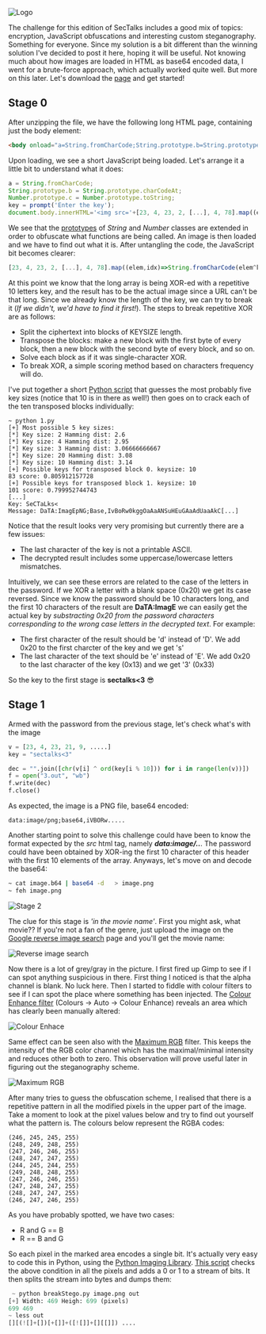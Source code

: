 ![Logo](/assets/images/sectalks8-0.jpg)

The challenge for this edition of SecTalks includes a good mix of topics: encryption, JavaScript obfuscations and interesting custom steganography. Something for everyone. Since my solution is a bit different than the winning solution I've decided to post it here, hoping it will be useful. Not knowing much about how images are loaded in HTML as base64 encoded data, I went for a brute-force approach, which actually worked quite well. But more on this later. Let's download the [page](/files/page.zip) and get started!

## Stage 0

After unzipping the file, we have the following long HTML page, containing just the body element:
```html
<body onload="a=String.fromCharCode;String.prototype.b=String.prototype.charCodeAt;Number.prototype.c=Number.prototype.toString;key=prompt('Enter the key');document.body.innerHTML='<img src='+[23, 4, 23, 2, [...], 4, 78].map((e,i)=>a(e^key[i%10].b(0).c(10))).join('')+' />';"></body>
```

Upon loading, we see a short JavaScript being loaded. Let's arrange it a little bit to understand what it does:

```javascript
a = String.fromCharCode;                                 
String.prototype.b = String.prototype.charCodeAt;
Number.prototype.c = Number.prototype.toString;
key = prompt('Enter the key');
document.body.innerHTML='<img src='+[23, 4, 23, 2, [...], 4, 78].map((e,i)=>a(e^key[i%10].b(0).c(10))).join('')+' />';
```
We see that the [prototypes](https://developer.mozilla.org/en/docs/Web/JavaScript/Reference/Global_Objects/Object/prototype) of _String_ and _Number_ classes are extended in order to obfuscate what functions are being called. An image is then loaded and we have to find out what it is. After untangling the code, the JavaScript bit becomes clearer:

```javascript
[23, 4, 23, 2, [...], 4, 78].map((elem,idx)=>String.fromCharCode(elem^key[idx%10].charcodeAt(0).toString(10))).join('')
```

At this point we know that the long array is being XOR-ed with a repetitive 10 letters key, and the result has to be the actual image since a URL can't be that long. Since we already know the length of the key, we can try to break it (_If we didn't, we'd have to find it first!_). The steps to break repetitive XOR are as follows:

 * Split the ciphertext into blocks of KEYSIZE length.
 * Transpose the blocks: make a new block with the first byte of every block, then a new block with the second byte of every block, and so on.
 * Solve each block as if it was single-character XOR. 
 * To break XOR, a simple scoring method based on characters frequency will do. 
 
I've put together a short [Python script](/files/breakXOR.py) that guesses the most probably five key sizes (notice that 10 is in there as well!) then goes on to crack each of the ten transposed blocks individually:
```
~ python 1.py
[+] Most possible 5 key sizes: 
[*] Key size: 2 Hamming dist: 2.6
[*] Key size: 4 Hamming dist: 2.95
[*] Key size: 3 Hamming dist: 3.06666666667
[*] Key size: 20 Hamming dist: 3.08
[*] Key size: 10 Hamming dist: 3.14
[+] Possible keys for transposed block 0. keysize: 10
83 score: 0.805912157728
[+] Possible keys for transposed block 1. keysize: 10
101 score: 0.799952744743
[...]
Key: SeCTaLks<
Message: DaTA:ImagEpNG;Base,IvBoRw0kggOaAaANSuHEuGAaAdUaaAkC[...]
```

Notice that the result looks very very promising but currently there are a few issues:
* The last character of the key is not a printable ASCII.
* The decrypted result includes some uppercase/lowercase letters mismatches. 

Intuitively, we can see these errors are related to the case of the letters in the password. If we XOR a letter with a blank space (0x20) we get its case reversed. Since we know the password should be 10 characters long, and the first 10 characters of the result are **DaTA:ImagE** we can easily get the actual key by _substracting 0x20 from the password characters corresponding to the wrong case letters in the decrypted text_. For example:

* The first character of the result should be 'd' instead of 'D'. We add 0x20 to the first charcter of the key and we get 's'
* The last character of the text should be 'e' instead of 'E'. We add 0x20 to the last character of the key (0x13) and we get '3' (0x33)

So the key to the first stage is **sectalks<3** :sunglasses:

## Stage 1

Armed with the password from the previous stage, let's check what's with the image

```python
v = [23, 4, 23, 21, 9, .....]
key = "sectalks<3"

dec = "".join([chr(v[i] ^ ord(key[i % 10])) for i in range(len(v))])
f = open("3.out", "wb")
f.write(dec)
f.close()
```

As expected, the image is a PNG file, base64 encoded:

```
data:image/png;base64,iVBORw.....
```

Another starting point to solve this challenge could have been to know the format expected by the _src_ html tag, namely **_data:image/.._**. The password could have been obtained by XOR-ing the first 10 character of this header with the first 10 elements of the array. Anyways, let's move on and decode the base64:

```bash
~ cat image.b64 | base64 -d   > image.png
~ feh image.png
```
![Stage 2](/assets/images/sectalks8-1.png)

The clue for this stage is _'in the movie name'_. First you might ask, what movie?? If you're not a fan of the genre, just upload the image on the [Google reverse image search](https://images.google.com/) page and you'll get the movie name:

![Reverse image search](/assets/images/sectalks8-2.png)

Now there is a lot of grey/gray in the picture. I first fired up Gimp to see if I can spot anything suspicious in there. First thing I noticed is that the alpha channel is blank. No luck here. Then I started to fiddle with colour filters to see if I can spot the place where something has been injected.  The [Colour Enhance filter](https://docs.gimp.org/en/plug-in-color-enhance.html) (Colours -> Auto -> Colour Enhance) reveals an area which has clearly been manually altered:

![Colour Enhace](/assets/images/sectalks8-3.png)

Same effect can be seen also with the [Maximum RGB](https://docs.gimp.org/en/plug-in-max-rgb.html) filter. This keeps the intensity of the RGB color channel which has the maximal/minimal intensity and reduces other both to zero. This observation will prove useful later in figuring out the steganography scheme.

![Maximum RGB](/assets/images/sectalks8-4.png)

After many tries to guess the obfuscation scheme, I realised that there is a repetitive pattern in all the modified pixels in the upper part of the image. Take a moment to look at the pixel values below and try to find out yourself what the pattern is. The colours below represent the RGBA codes:

```
(246, 245, 245, 255)
(248, 249, 248, 255)
(247, 246, 246, 255)
(248, 247, 247, 255)
(244, 245, 244, 255)
(249, 248, 248, 255)
(247, 246, 246, 255)
(247, 248, 247, 255)
(248, 247, 247, 255)
(246, 247, 246, 255)
```

As you have probably spotted, we have two cases:
* R and G == B
* R == B and G

So each pixel in the marked area encodes a single bit. It's actually very easy to code this in Python, using the [Python Imaging Library](http://www.pythonware.com/products/pil/). [This script](/files/breakStego.py) checks the above condition in all the pixels and adds a 0 or 1 to a stream of bits. It then splits the stream into bytes and dumps them:

```python
 ~ python breakStego.py image.png out
[+] Width: 469 Heigh: 699 (pixels)
699 469
~ less out
[][(![]+[])[+[]]+([![]]+[][[]]) ....
```
